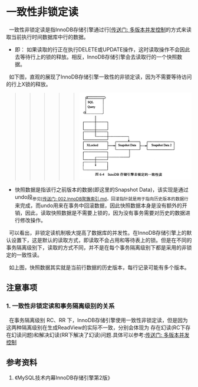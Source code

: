 # 一致性非锁定读
&nbsp;&nbsp;一致性非锁定读是指InnoDB存储引擎通过行[[传送门: 多版本并发控制](./002.InnoDB之多版本并发控制-MVCC.md)的方式来读取当前执行时间数据库中行的数据。
  - 即： 如果读取的行正在执行DELETE或UPDATE操作，这时读取操作不会因此去等待行上的锁的释放。相反，InnoDB存储引擎会去读取行的一个快照数据。
  
&nbsp;&nbsp;如下图，直观的展现了InnoDB存储引擎一致性的非锁定读，因为不需要等待访问的行上X锁的释放。
  >>>>> <img src="./pics/20211023-001.png"/>
  + 快照数据是指该行之前版本的数据(即这里的Snapshot Data)，该实现是通过undo段<sub>参见[[传送门: 002.InnoDB聚簇索引.md](../005.MySQL索引/002.InnoDB聚簇索引.md)，回滚指针就是用于指向历史版本的数据行</sub> 来完成，而undo用来在事务中回滚数据，因此快照数据本身是没有额外的开销，因此，读取快照数据是不需要上锁的，因为没有事务需要对历史的数据进行修改操作。

&nbsp;&nbsp;可以看出，非锁定读机制极大提高了数据库的并发性。在InnoDB存储引擎上的默认设置下，这是默认的读取方式，即读取不会占用和等待表上的锁。但是在不同的事务隔离级别下，读取的方式不同，并不是在每个事务隔离级别下都是采用的非锁定的一致性读。

&nbsp;&nbsp;如上图，快照数据其实就是当前行数据的历史版本，每行记录可能有多个版本。

## 注意事项
### 1. 一致性非锁定读和事务隔离级别的关系
&nbsp;&nbsp;在事务隔离级别 RC、RR 下，InnoDB存储引擎使用一致性非锁定读，但是因为这两种隔离级别在生成ReadView的实际不一致，分别会体现为 存在幻读(RC下存在幻读问题)和解决幻读(RR下解决了幻读)问题.具体可以参考:[传送门: 多版本并发控制](./002.InnoDB之多版本并发控制-MVCC.md)

## 参考资料
1. 《MySQL技术内幕InnoDB存储引擎第2版》